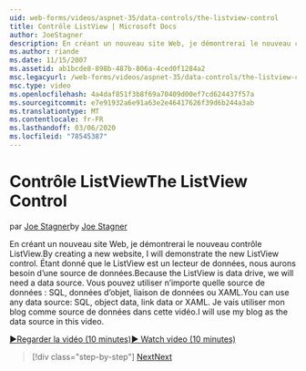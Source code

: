 ```yaml
---
uid: web-forms/videos/aspnet-35/data-controls/the-listview-control
title: Contrôle ListView | Microsoft Docs
author: JoeStagner
description: En créant un nouveau site Web, je démontrerai le nouveau contrôle ListView. Étant donné que le ListView est un lecteur de données, nous aurons besoin d’une source de données. Vous pouvez utiliser n’importe quelle donnée...
ms.author: riande
ms.date: 11/15/2007
ms.assetid: ab1bcde8-898b-487b-806a-4ced0f1284a2
msc.legacyurl: /web-forms/videos/aspnet-35/data-controls/the-listview-control
msc.type: video
ms.openlocfilehash: 4a4daf851f3b8f69a70409d00ef7cd624437f57a
ms.sourcegitcommit: e7e91932a6e91a63e2e46417626f39d6b244a3ab
ms.translationtype: MT
ms.contentlocale: fr-FR
ms.lasthandoff: 03/06/2020
ms.locfileid: "78545387"
---
```

# <a name="the-listview-control"></a><span data-ttu-id="30a9a-105">Contrôle ListView</span><span class="sxs-lookup"><span data-stu-id="30a9a-105">The ListView Control</span></span>

<span data-ttu-id="30a9a-106">par [Joe Stagner](https://github.com/JoeStagner)</span><span class="sxs-lookup"><span data-stu-id="30a9a-106">by [Joe Stagner](https://github.com/JoeStagner)</span></span>

<span data-ttu-id="30a9a-107">En créant un nouveau site Web, je démontrerai le nouveau contrôle ListView.</span><span class="sxs-lookup"><span data-stu-id="30a9a-107">By creating a new website, I will demonstrate the new ListView control.</span></span> <span data-ttu-id="30a9a-108">Étant donné que le ListView est un lecteur de données, nous aurons besoin d’une source de données.</span><span class="sxs-lookup"><span data-stu-id="30a9a-108">Because the ListView is data drive, we will need a data source.</span></span> <span data-ttu-id="30a9a-109">Vous pouvez utiliser n’importe quelle source de données : SQL, données d’objet, liaison de données ou XAML.</span><span class="sxs-lookup"><span data-stu-id="30a9a-109">You can use any data source: SQL, object data, link data or XAML.</span></span> <span data-ttu-id="30a9a-110">Je vais utiliser mon blog comme source de données dans cette vidéo.</span><span class="sxs-lookup"><span data-stu-id="30a9a-110">I will use my blog as the data source in this video.</span></span>

[<span data-ttu-id="30a9a-111">&#9654;Regarder la vidéo (10 minutes)</span><span class="sxs-lookup"><span data-stu-id="30a9a-111">&#9654; Watch video (10 minutes)</span></span>](https://channel9.msdn.com/Blogs/ASP-NET-Site-Videos/the-listview-control)

> [!div class="step-by-step"]
> [<span data-ttu-id="30a9a-112">Next</span><span class="sxs-lookup"><span data-stu-id="30a9a-112">Next</span></span>](the-datapager-control.md)
